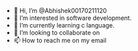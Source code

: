 - 👋 Hi, I’m @Abhishek00170211120
- 👀 I’m interested in software development. 
- 🌱 I’m currently learning c language.
- 💞️ I’m looking to collaborate on 
- 📫 How to reach me on my email

<!---
Abhishek00170211120/Abhishek00170211120 is a ✨ special ✨ repository because its `README.md` (this file) appears on your GitHub profile.
You can click the Preview link to take a look at your changes.
--->
